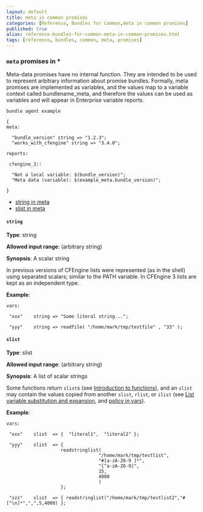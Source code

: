 ```yaml
---
layout: default
title: meta in common promises
categories: [Reference, Bundles for Common,meta in common promises]
published: true
alias: reference-bundles-for-common-meta-in-common-promises.html
tags: [reference, bundles, common, meta, promises]
---
```


### `meta` promises in \*

  

Meta-data promises have no internal function. They are intended to be
used to represent arbitrary information about promise bundles. Formally,
meta promises are implemented as variables, and the values map to a
variable context called bundlename\_meta, and therefore the values can
be used as variables and will appear in Enterprise variable reports.

  

```cf3
bundle agent example

{     
meta:

  "bundle_version" string => "1.2.3";
  "works_with_cfengine" string => "3.4.0";

reports:

 cfengine_3::

  "Not a local variable: $(bundle_version)";
  "Meta data (variable): $(example_meta.bundle_version)";

}
```

  

-   [string in meta](#string-in-meta)
-   [slist in meta](#slist-in-meta)

#### `string`

**Type**: string

**Allowed input range**: (arbitrary string)

**Synopsis**: A scalar string

In previous versions of CFEngine lists were represented (as in the
shell) using separated scalars; similar to the PATH variable. In
CFEngine 3 lists are kept as an independent type.

**Example**:  
   

```cf3
vars:

 "xxx"    string => "Some literal string...";

 "yyy"    string => readfile( "/home/mark/tmp/testfile" , "33" );
```

#### `slist`

**Type**: slist

**Allowed input range**: (arbitrary string)

**Synopsis**: A list of scalar strings

Some functions return `slist`s (see [Introduction to
functions](#Introduction-to-functions)), and an `slist` may contain the
values copied from another `slist`, `rlist`, or `ilist` (see [List
variable substitution and
expansion](#List-variable-substitution-and-expansion), and [policy in
vars](#policy-in-vars)).

**Example**:  
   

```cf3
vars:

 "xxx"    slist  => {  "literal1",  "literal2" };

 "yyy"    slist  => { 
                    readstringlist(
                                  "/home/mark/tmp/testlist",
                                  "#[a-zA-Z0-9 ]*",
                                  "[^a-zA-Z0-9]",
                                  15,
                                  4000
                                  ) 
                    };

 "zzz"    slist  => { readstringlist("/home/mark/tmp/testlist2","#[^\n]*",",",5,4000) };

```
